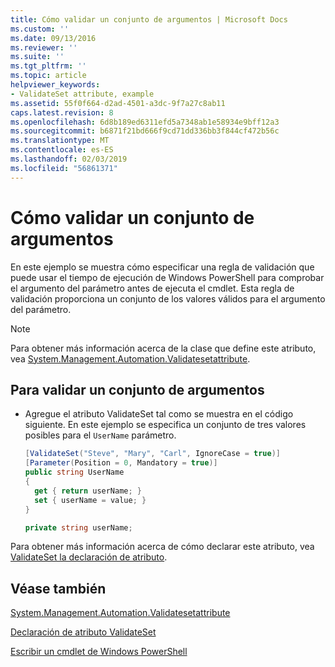 ```yaml
---
title: Cómo validar un conjunto de argumentos | Microsoft Docs
ms.custom: ''
ms.date: 09/13/2016
ms.reviewer: ''
ms.suite: ''
ms.tgt_pltfrm: ''
ms.topic: article
helpviewer_keywords:
- ValidateSet attribute, example
ms.assetid: 55f0f664-d2ad-4501-a3dc-9f7a27c8ab11
caps.latest.revision: 8
ms.openlocfilehash: 6d8b189ed6311efd5a7348ab1e58934e9bff12a3
ms.sourcegitcommit: b6871f21bd666f9cd71dd336bb3f844cf472b56c
ms.translationtype: MT
ms.contentlocale: es-ES
ms.lasthandoff: 02/03/2019
ms.locfileid: "56861371"
---
```

# <a name="how-to-validate-an-argument-set"></a>Cómo validar un conjunto de argumentos

En este ejemplo se muestra cómo especificar una regla de validación que puede usar el tiempo de ejecución de Windows PowerShell para comprobar el argumento del parámetro antes de ejecuta el cmdlet. Esta regla de validación proporciona un conjunto de los valores válidos para el argumento del parámetro.

> [!NOTE]
> Para obtener más información acerca de la clase que define este atributo, vea [System.Management.Automation.Validatesetattribute](/dotnet/api/System.Management.Automation.ValidateSetAttribute).

## <a name="to-validate-an-argument-set"></a>Para validar un conjunto de argumentos

- Agregue el atributo ValidateSet tal como se muestra en el código siguiente. En este ejemplo se especifica un conjunto de tres valores posibles para el `UserName` parámetro.

    ```csharp
    [ValidateSet("Steve", "Mary", "Carl", IgnoreCase = true)]
    [Parameter(Position = 0, Mandatory = true)]
    public string UserName
    {
      get { return userName; }
      set { userName = value; }
    }

    private string userName;
    ```

Para obtener más información acerca de cómo declarar este atributo, vea [ValidateSet la declaración de atributo](./validateset-attribute-declaration.md).

## <a name="see-also"></a>Véase también

[System.Management.Automation.Validatesetattribute](/dotnet/api/System.Management.Automation.ValidateSetAttribute)

[Declaración de atributo ValidateSet](./validateset-attribute-declaration.md)

[Escribir un cmdlet de Windows PowerShell](./writing-a-windows-powershell-cmdlet.md)
